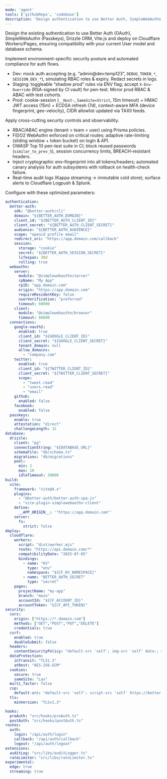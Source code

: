 ```yaml
---
mode: 'agent'
tools: ['githubRepo', 'codebase']
description: 'Design authentication to use Better Auth, SimpleWebAuthn, Drizzle ORM, Vite.js, and deploy on Cloudflare Workers/Pages'
---
```


Design the existing authentication to use Better Auth (OAuth), SimpleWebAuthn (Passkeys), Drizzle ORM, Vite.js and deploy on Cloudflare Workers/Pages, ensuring compatibility with your current User model and database schema.

Implement environment-specific security posture and automated compliance for auth flows.
- Dev: mock auth accepting (e.g. “admin@dev:temp123”, `DEBUG_TOKEN_*`, `SESSION_DEV_*`), simulating RBAC roles & expiry. Redact secrets in logs.
- Staging: toggleable “shadow prod” rules via ENV flag; accept `X-Env-Override` (RSA-signed by CI vault) for pen-test. Mirror prod RBAC & ABAC with test cohorts.
- Prod: cookie-session (`__Host-`, `SameSite=Strict`, 15m timeout) + HMAC JWT access (15m) + ECDSA refresh (7d), context-aware MFA (device fingerprint, geo-velocity), CIDR allowlist updated via TAXII feeds.

Apply cross-cutting security controls and observability.
- RBAC/ABAC engine (tenant > team > user) using Prisma policies.
- FIDO2 WebAuthn enforced on critical routes; adaptive rate-limiting (sliding window + token bucket) on login & API.
- OWASP Top 10 pen-test suite in CI; block reused passwords (`similar_to_prev_5`), session concurrency limits, BREACH-resistant headers.
- Inject cryptographic env-fingerprint into all tokens/headers; automated canary analysis for auth subsystems with rollback on health-check failure.
- Real-time audit logs (Kappa streaming → immutable cold store); surface alerts to Cloudflare Logpush & Splunk.

Configure with these optimized parameters:

```yaml
authentication:
  better-auth:
    sdk: "@better-auth/cli"
    domain: "${BETTER_AUTH_DOMAIN}"
    client_id: "${BETTER_AUTH_CLIENT_ID}"
    client_secret: "${BETTER_AUTH_CLIENT_SECRET}"
    audience: "${BETTER_AUTH_AUDIENCE}"
    scope: "openid profile email"
    redirect_uri: "https://app.domain.com/callback"
    session:
      storage: "cookie"
      secret: "${BETTER_AUTH_SESSION_SECRET}"
      lifespan: 30d
      rolling: true
  webauthn:
    server:
      module: "@simplewebauthn/server"
      rpName: "My App"
      rpID: "app.domain.com"
      origin: "https://app.domain.com"
      requireResidentKey: false
      userVerification: "preferred"
      timeout: 60000
    client:
      module: "@simplewebauthn/browser"
      timeout: 60000
  connections:
    google-oauth2:
      enabled: true
      client_id: "${GOOGLE_CLIENT_ID}"
      client_secret: "${GOOGLE_CLIENT_SECRET}"
      tenant_domain: null
      allow_domains:
        - "company.com"
    twitter:
      enabled: true
      client_id: "${TWITTER_CLIENT_ID}"
      client_secret: "${TWITTER_CLIENT_SECRET}"
      scope:
        - "tweet.read"
        - "users.read"
        - "email"
    github:
      enabled: false
    facebook:
      enabled: false
  passkeys:
    enable: true
    attestation: "direct"
    challengeLength: 32
database:
  drizzle:
    client: "pg"
    connectionString: "${DATABASE_URL}"
    schemaFile: "db/schema.ts"
    migrations: "db/migrations"
    pool:
      min: 2
      max: 10
      idleTimeout: 30000
build:
  vite:
    framework: "vite@4.x"
    plugins:
      - "@better-auth/better-auth-spa-js"
      - "vite-plugin-simplewebauthn-client"
    define:
      __APP_ORIGIN__: '"https://app.domain.com"'
    server:
      fs:
        strict: false
deploy:
  cloudflare:
    workers:
      script: "dist/worker.mjs"
      route: "https://api.domain.com/*"
      compatibilityDate: "2025-07-05"
      bindings:
        - name: "KV"
          type: "env"
          namespace: "${CF_KV_NAMESPACE}"
        - name: "BETTER_AUTH_SECRET"
          type: "secret"
    pages:
      projectName: "my-app"
      branch: "main"
      accountId: "${CF_ACCOUNT_ID}"
      accountToken: "${CF_API_TOKEN}"
security:
  cors:
    origin: ["https://*.domain.com"]
    methods: ["GET","POST","PUT","DELETE"]
    credentials: true
  csrf:
    enabled: true
    doubleSubmit: false
  headers:
    contentSecurityPolicy: "default-src 'self'; img-src 'self' data:; script-src 'self'"
  dataProtection:
    inTransit: "TLS1.3"
    atRest: "AES-256-GCM"
  cookies:
    secure: true
    sameSite: "Lax"
  multi_factor: false
  csp:
    default-src: "default-src 'self'; script-src 'self' https://better-auth.com"
  tls:
    minVersion: "TLSv1.3"

hooks:
  preAuth: "src/hooks/preAuth.ts"
  postAuth: "src/hooks/postAuth.ts"
routes:
  auth:
    login: "/api/auth/login"
    callback: "/api/auth/callback"
    logout: "/api/auth/logout"
extensions:
  auditLog: "src/libs/auditLogger.ts"
  rateLimiter: "src/libs/rateLimiter.ts"
experimental:
  edge: true
  streaming: true
```
